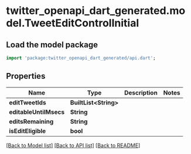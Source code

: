 # twitter_openapi_dart_generated.model.TweetEditControlInitial

## Load the model package
```dart
import 'package:twitter_openapi_dart_generated/api.dart';
```

## Properties
Name | Type | Description | Notes
------------ | ------------- | ------------- | -------------
**editTweetIds** | **BuiltList&lt;String&gt;** |  | 
**editableUntilMsecs** | **String** |  | 
**editsRemaining** | **String** |  | 
**isEditEligible** | **bool** |  | 

[[Back to Model list]](../README.md#documentation-for-models) [[Back to API list]](../README.md#documentation-for-api-endpoints) [[Back to README]](../README.md)


